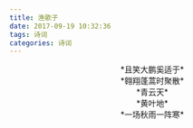 ```yaml
---
title: 渔歌子
date: 2017-09-19 10:32:36
tags: 诗词
categories: 诗词
---
```

<div align=center>
*且笑大鹏奚适于* <br/>
*翱翔蓬蒿时聚散* <br/>
*青云天* <br/>
*黄叶地* <br/>
*一场秋雨一阵寒*
</div>
